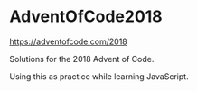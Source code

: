 # AdventOfCode2018

https://adventofcode.com/2018

Solutions for the 2018 Advent of Code.

Using this as practice while learning JavaScript.
